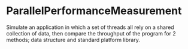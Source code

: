 # ParallelPerformanceMeasurement
 Simulate an application in which a set of threads all rely on a shared collection of data, then compare the throughput of the program for 2 methods; data structure and standard platform library.
